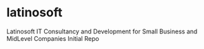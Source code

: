 latinosoft
==========

Latinosoft IT Consultancy and Development for Small Business and MidLevel Companies
Initial Repo
